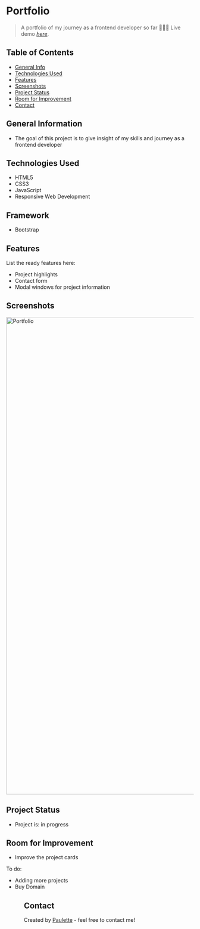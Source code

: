 # Portfolio
> A portfolio of my journey as a frontend developer so far 👩🏽‍💻
> Live demo [_here_](https://paulette-zaldivar-flores.netlify.app/).

## Table of Contents
* [General Info](#general-information)
* [Technologies Used](#technologies-used)
* [Features](#features)
* [Screenshots](#screenshots)
* [Project Status](#project-status)
* [Room for Improvement](#room-for-improvement)
* [Contact](#contact)


## General Information
<ul><li>The goal of this project is to give insight of my skills and journey as a frontend developer</li></ul>


## Technologies Used
<ul>
  <li>HTML5</li>
  <li>CSS3</li>
  <li>JavaScript</li>
  <li>Responsive Web Development</li> </ul>
  
  
 ## Framework 
<ul>
  <li>Bootstrap</li></ul>
  


## Features
List the ready features here:
<ul>
  <li>Project highlights</li>
  <li>Contact form</li>
  <li>Modal windows for project information</li></ul>


## Screenshots

<img width="1280" alt="Portfolio" src="https://user-images.githubusercontent.com/96970580/210963234-60f08569-24a8-4d6c-8b1e-5a16c40a267e.png">




## Project Status
<ul>
<li>Project is: in progress</li></ul>


## Room for Improvement
<ul>
<li>Improve the project cards</li></ul>


To do:
<ul>
  <li>Adding more projects</li>
  <li>Buy Domain</li><ul>


## Contact
Created by [Paulette](https://paulette-zaldivar-flores.netlify.app/) - feel free to contact me!
